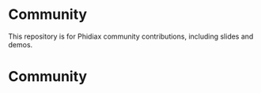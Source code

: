 # Community
This repository is for Phidiax community contributions, including slides and demos.
# Community
